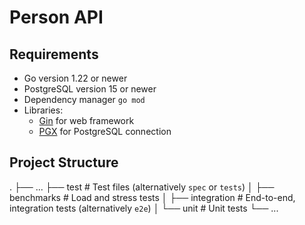 # Person API

## Requirements

- Go version 1.22 or newer
- PostgreSQL version 15 or newer
- Dependency manager `go mod`
- Libraries:
  - [Gin](https://github.com/gin-gonic/gin) for web framework
  - [PGX](https://github.com/jackc/pgx) for PostgreSQL connection

## Project Structure

.
├── ...
├── test                    # Test files (alternatively `spec` or `tests`)
│   ├── benchmarks          # Load and stress tests
│   ├── integration         # End-to-end, integration tests (alternatively `e2e`)
│   └── unit                # Unit tests
└── ...
